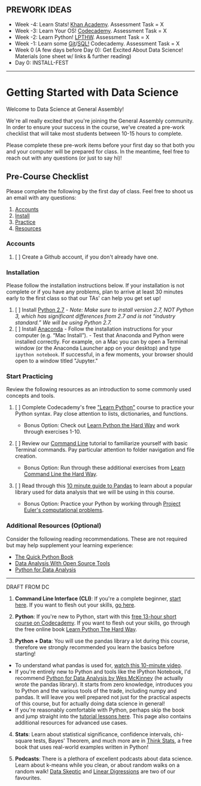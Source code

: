 ## PREWORK IDEAS

- Week -4: Learn Stats! [Khan Academy](https://www.khanacademy.org/math/probability). Assessment Task = X
- Week -3: Learn Your OS! [Codecademy](https://www.codecademy.com/learn/learn-the-command-line). Assessment Task = X
- Week -2: Learn Python! [LPTHW](http://learnpythonthehardway.org/book/). Assessment Task = X
- Week -1: Learn some [Git](https://www.codecademy.com/learn/learn-git)/[SQL!](https://www.codecademy.com/learn/sql-analyzing-business-metrics) Codecademy. Assessment Task = X 
- Week 0 (A few days before Day 0): Get Excited About Data Science! Materials (one sheet w/ links & further reading)
- Day 0: INSTALL-FEST

---

# Getting Started with Data Science

Welcome to Data Science at General Assembly!

We're all really excited that you're joining the General Assembly community. In order to ensure your success in the course, we’ve created a pre-work checklist that will take most students between 10-15 hours to complete. 

Please complete these pre-work items before your first day so that both you and your computer will be prepared for class. In the meantime, feel free to reach out with any questions (or just to say hi)!

## Pre-Course Checklist
Please complete the following by the first day of class. Feel free to shoot us an email with any questions:

1. [Accounts](#account)
2. [Install](#install)
3. [Practice](#practice)
4. [Resources](#resources)

<a name="account"></a>
### Accounts
1. [ ] Create a Github account, if you don't already have one.

<a name="install"></a>
### Installation
Please follow the installation instructions below. If your installation is not complete or if you have any problems, plan to arrive at least 30 minutes early to the first class so that our TAs' can help you get set up!

1. [ ] Install [Python 2.7](https://www.python.org/downloads/)
        - *Note: Make sure to install version 2.7, NOT Python 3, which has significant differences from 2.7 and is not “industry standard.” We will be using Python 2.7.*
2. [ ] Install [Anaconda](https://www.continuum.io/downloads)
        - Follow the installation instructions for your computer (e.g. “Mac Install”). 
        - Test that Anaconda and Python were installed correctly. For example, on a Mac you can by open a Terminal window (or the Anaconda Launcher app on your desktop) and type `ipython notebook`. If successful, in a few moments, your browser should open to a window titled "Jupyter."

<a name="practice"></a>
### Start Practicing
Review the following resources as an introduction to some commonly used concepts and tools.

1. [ ] Complete Codecademy's free ["Learn Python"](https://www.codecademy.com/learn/python) course to practice your Python syntax. Pay close attention to lists, dictionaries, and functions.
    - Bonus Option: Check out [Learn Python the Hard  Way](http://learnpythonthehardway.org/book/) and work through exercises 1-10.

2. [ ] Review our [Command Line](http://generalassembly.github.io/prework/cl/#/) tutorial to familiarize yourself with basic Terminal commands. Pay particular attention to folder navigation and file creation.
    - Bonus Option: Run through these additional exercises from [Learn Command Line the Hard Way](http://cli.learncodethehardway.org/book/).

3. [ ] Read through this [10 minute guide to Pandas](http://pandas.pydata.org/pandas-docs/stable/10min.html) to learn about a popular library used for data analysis that we will be using in this course.
    - Bonus Option: Practice your Python by working through [Project Euler's computational problems](https://projecteuler.net).

<a name="resources"></a>
### Additional Resources (Optional)
Consider the following reading recommendations. These are not required but may help supplement your learning experience:

  * [The Quick Python Book](http://www.amazon.com/Quick-Python-Book-Second-Edition/dp/193518220X)
  * [Data Analysis With Open Source Tools](http://www.amazon.com/Data-Analysis-Open-Source-Tools/dp/0596802358)
  * [Python for Data Analysis](http://www.amazon.com/Python-Data-Analysis-Wrangling-IPython/dp/1449319793)


---
DRAFT FROM DC

1. **Command Line Interface (CLI)**: If you're a complete beginner, [start here](http://go.toutapp.com/caba00b72428549af2). If you want to flesh out your skills, [go here](http://go.toutapp.com/dbdc25261d4f4496f0).

2. **Python**: If you're new to Python, start with this [free 13-hour short course on Codecademy](https://www.codecademy.com/learn/python). If you want to flesh out your skills, go through the free online book [Learn Python The Hard Way](http://learnpythonthehardway.org/book/).

3. **Python + Data**: You will use the pandas library a lot during this course, therefore we strongly recommended you learn the basics before starting!

 - To understand what pandas is used for, [watch this 10-minute video](https://vimeo.com/59324550).
 - If you're entirely new to Python and tools like the IPython Notebook, I'd recommend [Python for Data Analysis by Wes McKinney](http://go.toutapp.com/de3ee8f0262f3f5765) (he actually *wrote* the pandas library). It starts from zero knowledge, introduces you to Python and the various tools of the trade, including numpy and pandas. It will leave you well prepared not just for the practical aspects of this course, but for actually doing data science in general!
 - If you're reasonably comfortable with Python, perhaps skip the book and jump straight into the [tutorial lessons here](http://go.toutapp.com/b8135737c710760fa0). This page also contains additional resources for advanced use cases.

4. **Stats**: Learn about statistical significance, confidence intervals, chi-square tests, Bayes' Theorem, and much more are in [Think Stats](http://go.toutapp.com/9e4c03d393653b9b07), a free book that uses real-world examples written in Python!

5. **Podcasts**: There is a plethora of excellent podcasts about data science. Learn about k-means while you clean, or about random walks on a random walk! [Data Skeptic](http://go.toutapp.com/823e867723e58f68c2) and [Linear Digressions](https://www.udacity.com/podcasts/linear-digressions) are two of our favourites.
